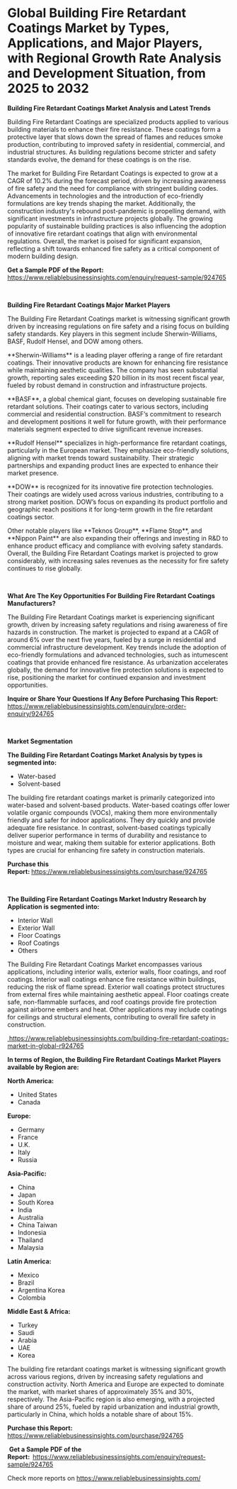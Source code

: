 <p><h1>Global Building Fire Retardant Coatings Market by Types, Applications, and Major Players, with Regional Growth Rate Analysis and Development Situation, from 2025 to 2032</h1></p><p><strong>Building Fire Retardant Coatings Market Analysis and Latest Trends</strong></p>
<p><p>Building Fire Retardant Coatings are specialized products applied to various building materials to enhance their fire resistance. These coatings form a protective layer that slows down the spread of flames and reduces smoke production, contributing to improved safety in residential, commercial, and industrial structures. As building regulations become stricter and safety standards evolve, the demand for these coatings is on the rise.</p><p>The market for Building Fire Retardant Coatings is expected to grow at a CAGR of 10.2% during the forecast period, driven by increasing awareness of fire safety and the need for compliance with stringent building codes. Advancements in technologies and the introduction of eco-friendly formulations are key trends shaping the market. Additionally, the construction industry's rebound post-pandemic is propelling demand, with significant investments in infrastructure projects globally. The growing popularity of sustainable building practices is also influencing the adoption of innovative fire retardant coatings that align with environmental regulations. Overall, the market is poised for significant expansion, reflecting a shift towards enhanced fire safety as a critical component of modern building design.</p></p>
<p><strong>Get a Sample PDF of the Report:&nbsp;</strong> <a href="https://www.reliablebusinessinsights.com/enquiry/request-sample/924765?utm_campaign=3256&utm_medium=2&utm_source=Github&utm_content=ia&utm_term=24032025&utm_id=building-fire-retardant-coatings">https://www.reliablebusinessinsights.com/enquiry/request-sample/924765</a></p>
<p>&nbsp;</p>
<p><strong>Building Fire Retardant Coatings Major Market Players</strong></p>
<p><p>The Building Fire Retardant Coatings market is witnessing significant growth driven by increasing regulations on fire safety and a rising focus on building safety standards. Key players in this segment include Sherwin-Williams, BASF, Rudolf Hensel, and DOW among others.</p><p>**Sherwin-Williams** is a leading player offering a range of fire retardant coatings. Their innovative products are known for enhancing fire resistance while maintaining aesthetic qualities. The company has seen substantial growth, reporting sales exceeding $20 billion in its most recent fiscal year, fueled by robust demand in construction and infrastructure projects.</p><p>**BASF**, a global chemical giant, focuses on developing sustainable fire retardant solutions. Their coatings cater to various sectors, including commercial and residential construction. BASF’s commitment to research and development positions it well for future growth, with their performance materials segment expected to drive significant revenue increases.</p><p>**Rudolf Hensel** specializes in high-performance fire retardant coatings, particularly in the European market. They emphasize eco-friendly solutions, aligning with market trends toward sustainability. Their strategic partnerships and expanding product lines are expected to enhance their market presence.</p><p>**DOW** is recognized for its innovative fire protection technologies. Their coatings are widely used across various industries, contributing to a strong market position. DOW’s focus on expanding its product portfolio and geographic reach positions it for long-term growth in the fire retardant coatings sector.</p><p>Other notable players like **Teknos Group**, **Flame Stop**, and **Nippon Paint** are also expanding their offerings and investing in R&D to enhance product efficacy and compliance with evolving safety standards. Overall, the Building Fire Retardant Coatings market is projected to grow considerably, with increasing sales revenues as the necessity for fire safety continues to rise globally.</p></p>
<p>&nbsp;</p>
<p><strong>What Are The Key Opportunities For Building Fire Retardant Coatings Manufacturers?</strong></p>
<p><p>The Building Fire Retardant Coatings market is experiencing significant growth, driven by increasing safety regulations and rising awareness of fire hazards in construction. The market is projected to expand at a CAGR of around 6% over the next five years, fueled by a surge in residential and commercial infrastructure development. Key trends include the adoption of eco-friendly formulations and advanced technologies, such as intumescent coatings that provide enhanced fire resistance. As urbanization accelerates globally, the demand for innovative fire protection solutions is expected to rise, positioning the market for continued expansion and investment opportunities.</p></p>
<p><strong>Inquire or Share Your Questions If Any Before Purchasing This Report:</strong> <a href="https://www.reliablebusinessinsights.com/enquiry/pre-order-enquiry/924765?utm_campaign=3256&utm_medium=2&utm_source=Github&utm_content=ia&utm_term=24032025&utm_id=building-fire-retardant-coatings">https://www.reliablebusinessinsights.com/enquiry/pre-order-enquiry/924765</a></p>
<p>&nbsp;</p>
<p><strong>Market Segmentation</strong></p>
<p><strong>The Building Fire Retardant Coatings Market Analysis by types is segmented into:</strong></p>
<p><ul><li>Water-based</li><li>Solvent-based</li></ul></p>
<p><p>The building fire retardant coatings market is primarily categorized into water-based and solvent-based products. Water-based coatings offer lower volatile organic compounds (VOCs), making them more environmentally friendly and safer for indoor applications. They dry quickly and provide adequate fire resistance. In contrast, solvent-based coatings typically deliver superior performance in terms of durability and resistance to moisture and wear, making them suitable for exterior applications. Both types are crucial for enhancing fire safety in construction materials.</p></p>
<p><strong>Purchase this Report:&nbsp;</strong><a href="https://www.reliablebusinessinsights.com/purchase/924765?utm_campaign=3256&utm_medium=2&utm_source=Github&utm_content=ia&utm_term=24032025&utm_id=building-fire-retardant-coatings">https://www.reliablebusinessinsights.com/purchase/924765</a></p>
<p>&nbsp;</p>
<p><strong>The Building Fire Retardant Coatings Market Industry Research by Application is segmented into:</strong></p>
<p><ul><li>Interior Wall</li><li>Exterior Wall</li><li>Floor Coatings</li><li>Roof Coatings</li><li>Others</li></ul></p>
<p><p>The Building Fire Retardant Coatings Market encompasses various applications, including interior walls, exterior walls, floor coatings, and roof coatings. Interior wall coatings enhance fire resistance within buildings, reducing the risk of flame spread. Exterior wall coatings protect structures from external fires while maintaining aesthetic appeal. Floor coatings create safe, non-flammable surfaces, and roof coatings provide fire protection against airborne embers and heat. Other applications may include coatings for ceilings and structural elements, contributing to overall fire safety in construction.</p></p>
<p><a href="https://www.reliablebusinessinsights.com/building-fire-retardant-coatings-market-in-global-r924765?utm_campaign=3256&utm_medium=2&utm_source=Github&utm_content=ia&utm_term=24032025&utm_id=building-fire-retardant-coatings">&nbsp;https://www.reliablebusinessinsights.com/building-fire-retardant-coatings-market-in-global-r924765</a></p>
<p><strong>In terms of Region, the Building Fire Retardant Coatings Market Players available by Region are:</strong></p>
<p>
    <p> <strong> North America: </strong>
        <ul>
            <li>United States</li>
            <li>Canada</li>
        </ul>
        </p> 
    <p> <strong> Europe: </strong>
        <ul>
            <li>Germany</li>
            <li>France</li>
            <li>U.K.</li>
            <li>Italy</li>
            <li>Russia</li>
        </ul>
        </p> 
    <p> <strong> Asia-Pacific: </strong>
        <ul>
            <li>China</li>
            <li>Japan</li>
            <li>South Korea</li>
            <li>India</li>
            <li>Australia</li>
            <li>China Taiwan</li>
            <li>Indonesia</li>
            <li>Thailand</li>
            <li>Malaysia</li>
        </ul>
        </p> 
    <p> <strong> Latin America: </strong>
        <ul>
            <li>Mexico</li>
            <li>Brazil</li>
            <li>Argentina Korea</li>
            <li>Colombia</li>
        </ul>
        </p> 
    <p> <strong> Middle East & Africa: </strong>
        <ul>
            <li>Turkey</li>
            <li>Saudi</li>
            <li>Arabia</li>
            <li>UAE</li>
            <li>Korea</li>
        </ul>
    </p>
    </p>
<p><p>The building fire retardant coatings market is witnessing significant growth across various regions, driven by increasing safety regulations and construction activity. North America and Europe are expected to dominate the market, with market shares of approximately 35% and 30%, respectively. The Asia-Pacific region is also emerging, with a projected share of around 25%, fueled by rapid urbanization and industrial growth, particularly in China, which holds a notable share of about 15%.</p></p>
<p><strong>Purchase this Report: </strong><a href="https://www.reliablebusinessinsights.com/purchase/924765?utm_campaign=3256&utm_medium=2&utm_source=Github&utm_content=ia&utm_term=24032025&utm_id=building-fire-retardant-coatings">https://www.reliablebusinessinsights.com/purchase/924765</a></p>
<p>&nbsp;<strong>Get a Sample PDF of the Report:&nbsp;&nbsp;</strong><a href="https://www.reliablebusinessinsights.com/enquiry/request-sample/924765?utm_campaign=3256&utm_medium=2&utm_source=Github&utm_content=ia&utm_term=24032025&utm_id=building-fire-retardant-coatings">https://www.reliablebusinessinsights.com/enquiry/request-sample/924765</a></p>
<p><strong></strong></p>
<p>Check more reports on <a href="https://www.reliablebusinessinsights.com/?utm_campaign=3256&utm_medium=2&utm_source=Github&utm_content=ia&utm_term=24032025&utm_id=building-fire-retardant-coatings">https://www.reliablebusinessinsights.com/</a></p>